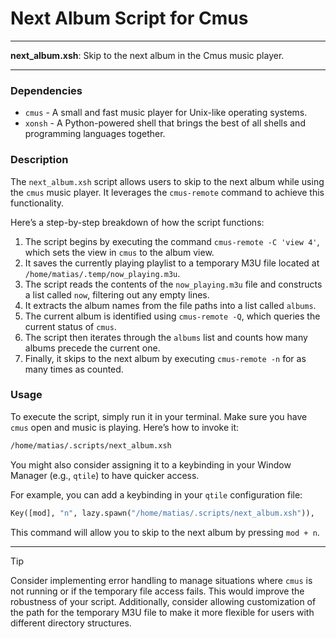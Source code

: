 # Next Album Script for Cmus

---

**next_album.xsh**: Skip to the next album in the Cmus music player.

---

### Dependencies

- `cmus` - A small and fast music player for Unix-like operating systems.
- `xonsh` - A Python-powered shell that brings the best of all shells and programming languages together.

### Description

The `next_album.xsh` script allows users to skip to the next album while using the `cmus` music player. It leverages the `cmus-remote` command to achieve this functionality.

Here’s a step-by-step breakdown of how the script functions:

1. The script begins by executing the command `cmus-remote -C 'view 4'`, which sets the view in `cmus` to the album view.
2. It saves the currently playing playlist to a temporary M3U file located at `/home/matias/.temp/now_playing.m3u`.
3. The script reads the contents of the `now_playing.m3u` file and constructs a list called `now`, filtering out any empty lines.
4. It extracts the album names from the file paths into a list called `albums`.
5. The current album is identified using `cmus-remote -Q`, which queries the current status of `cmus`.
6. The script then iterates through the `albums` list and counts how many albums precede the current one.
7. Finally, it skips to the next album by executing `cmus-remote -n` for as many times as counted.

### Usage

To execute the script, simply run it in your terminal. Make sure you have `cmus` open and music is playing. Here’s how to invoke it:

```bash
/home/matias/.scripts/next_album.xsh
```

You might also consider assigning it to a keybinding in your Window Manager (e.g., `qtile`) to have quicker access. 

For example, you can add a keybinding in your `qtile` configuration file:

```python
Key([mod], "n", lazy.spawn("/home/matias/.scripts/next_album.xsh")),
```

This command will allow you to skip to the next album by pressing `mod + n`.

---

> [!TIP]  
> Consider implementing error handling to manage situations where `cmus` is not running or if the temporary file access fails. This would improve the robustness of your script. Additionally, consider allowing customization of the path for the temporary M3U file to make it more flexible for users with different directory structures.